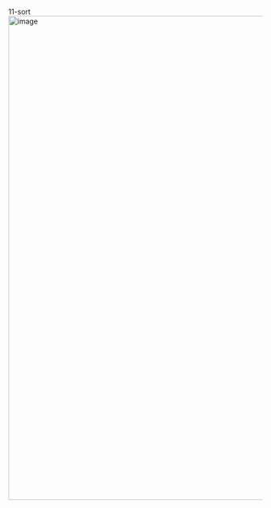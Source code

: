 11-sort
<img width="959" alt="image" src="https://github.com/user-attachments/assets/70bb0e66-f447-4045-815b-ad9c7e7431e9">
